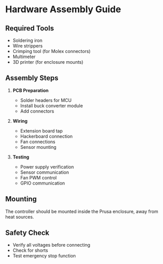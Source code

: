 # Hardware Assembly Guide

## Required Tools
- Soldering iron
- Wire strippers  
- Crimping tool (for Molex connectors)
- Multimeter
- 3D printer (for enclosure mounts)

## Assembly Steps

1. **PCB Preparation**
   - Solder headers for MCU
   - Install buck converter module
   - Add connectors

2. **Wiring**
   - Extension board tap
   - Hackerboard connection
   - Fan connections
   - Sensor mounting

3. **Testing**
   - Power supply verification
   - Sensor communication
   - Fan PWM control
   - GPIO communication

## Mounting
The controller should be mounted inside the Prusa enclosure, away from heat sources.

## Safety Check
- Verify all voltages before connecting
- Check for shorts
- Test emergency stop function

